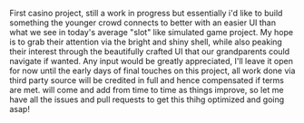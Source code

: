 First casino project, still a work in progress but essentially i'd like to build something the younger crowd connects to better with an easier UI than what we see in today's average "slot" like simulated game project. My hope is to grab their attention via the bright and shiny shell, while also peaking their interest through the beautifully crafted UI that our grandparents could navigate if wanted. Any input would be greatly appreciated, I'll leave it open for now until the early days of final touches on this project, all work done via third party source will be credited in full and hence compensated if terms are met. will come and add from time to time as things improve, so let me have all the issues and pull requests to get this thihg optimized and going asap!
